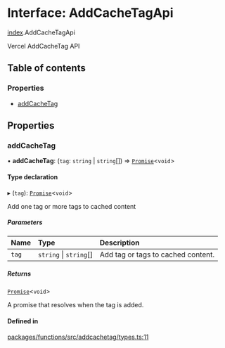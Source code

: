# Interface: AddCacheTagApi

[index](../modules/index.md).AddCacheTagApi

Vercel AddCacheTag API

## Table of contents

### Properties

- [addCacheTag](index.AddCacheTag.md#addcachetag)

## Properties

### addCacheTag

• **addCacheTag**: (`tag`: `string` \| `string`[]) => [`Promise`](https://developer.mozilla.org/en-US/docs/Web/JavaScript/Reference/Global_Objects/Promise)<`void`\>

#### Type declaration

▸ (`tag`): [`Promise`](https://developer.mozilla.org/en-US/docs/Web/JavaScript/Reference/Global_Objects/Promise)<`void`\>

Add one tag or more tags to cached content

##### Parameters

| Name  | Type                   | Description                        |
| :---- | :--------------------- | :--------------------------------- |
| `tag` | `string` \| `string`[] | Add tag or tags to cached content. |

##### Returns

[`Promise`](https://developer.mozilla.org/en-US/docs/Web/JavaScript/Reference/Global_Objects/Promise)<`void`\>

A promise that resolves when the tag is added.

#### Defined in

[packages/functions/src/addcachetag/types.ts:11](https://github.com/vercel/vercel/blob/main/packages/functions/src/addcachetag/types.ts#L11)
